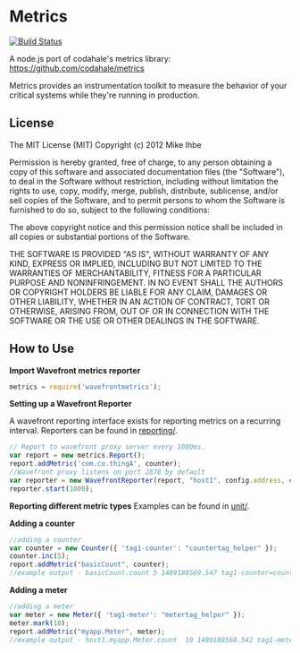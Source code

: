 Metrics
=======

[![Build Status](https://travis-ci.org/mikejihbe/metrics.svg?branch=master)](https://travis-ci.org/mikejihbe/metrics)

A node.js port of codahale's metrics library: https://github.com/codahale/metrics

Metrics provides an instrumentation toolkit to measure the behavior of your critical systems while they're running in production.

License
---------
The MIT License (MIT)
Copyright (c) 2012 Mike Ihbe

Permission is hereby granted, free of charge, to any person obtaining a copy of this software and associated documentation files (the "Software"), to deal in the Software without restriction, including without limitation the rights to use, copy, modify, merge, publish, distribute, sublicense, and/or sell copies of the Software, and to permit persons to whom the Software is furnished to do so, subject to the following conditions:

The above copyright notice and this permission notice shall be included in all copies or substantial portions of the Software.

THE SOFTWARE IS PROVIDED "AS IS", WITHOUT WARRANTY OF ANY KIND, EXPRESS OR IMPLIED, INCLUDING BUT NOT LIMITED TO THE WARRANTIES OF MERCHANTABILITY, FITNESS FOR A PARTICULAR PURPOSE AND NONINFRINGEMENT. IN NO EVENT SHALL THE AUTHORS OR COPYRIGHT HOLDERS BE LIABLE FOR ANY CLAIM, DAMAGES OR OTHER LIABILITY, WHETHER IN AN ACTION OF CONTRACT, TORT OR OTHERWISE, ARISING FROM, OUT OF OR IN CONNECTION WITH THE SOFTWARE OR THE USE OR OTHER DEALINGS IN THE SOFTWARE.


How to Use
----------

**Import Wavefront metrics reporter**

```javascript
metrics = require('wavefrontmetrics');
```

**Setting up a Wavefront Reporter**

A wavefront reporting interface exists for reporting metrics on a recurring interval.  Reporters can be found in [reporting/](reporting).

```javascript
// Report to wavefront proxy server every 1000ms.
var report = new metrics.Report();
report.addMetric('com.co.thingA', counter);
//Wavefront proxy listens on port 2878 by default
var reporter = new WavefrontReporter(report, "host1", config.address, config.port,{ tag0: "default" }); //key-value pair object to be passed as Global tags
reporter.start(1000);
```

**Reporting different metric types**
Examples can be found in [unit/](helper_tags.js).

**Adding a counter**
```javascript
//adding a counter
var counter = new Counter({ 'tag1-counter': "countertag_helper" });
counter.inc(5);
report.addMetric("basicCount", counter);
//example output - basicCount.count 5 1489188569.547 tag1-counter=countertag_helper tag0=default
```
**Adding a meter**
```javascript
//adding a meter
var meter = new Meter({ 'tag1-meter': "metertag_helper" });
meter.mark(10);
report.addMetric("myapp.Meter", meter);
//example output - host1.myapp.Meter.count  10 1489188568.542 tag1-meter=metertag_helper tag0=default  
```

